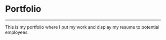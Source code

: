 # Portfolio
* * *
This is my portfolio where I put my work and display my resume to potential employees.
